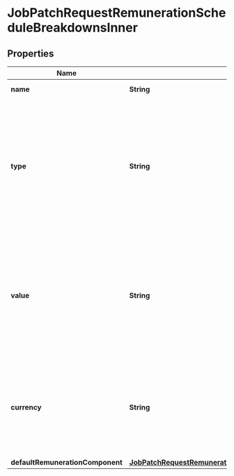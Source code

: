 

# JobPatchRequestRemunerationScheduleBreakdownsInner


## Properties

| Name | Type | Description | Notes |
|------------ | ------------- | ------------- | -------------|
|**name** | **String** | The name of this Breakdowns. |  |
|**type** | **String** | How this breakdown is calculated and applied to the base amount, MultipleOfBase is multiplied by baseAnnualSalary and then added to the total while FixedAmount is added directly to the total. Enum: &#x60;MultipleOfBase&#x60;, &#x60;FixedAmount&#x60;. |  |
|**value** | **String** | For MultipleOfBase this is the multiplier (e.g. 9 &#x3D; 9%) while for fixed amount this is the amount to directly add to the total. Any number exceeding 8 decimal places will be rounded up. |  |
|**currency** | **String** | The currency used for this breakdown. An international currency code. Typically AUD for Australian dollar, USD for American dollar etc. See [Official list of codes](https://www.iban.com/currency-codes). |  [optional] |
|**defaultRemunerationComponent** | [**JobPatchRequestRemunerationScheduleBreakdownsInnerDefaultRemunerationComponent**](JobPatchRequestRemunerationScheduleBreakdownsInnerDefaultRemunerationComponent.md) |  |  [optional] |



